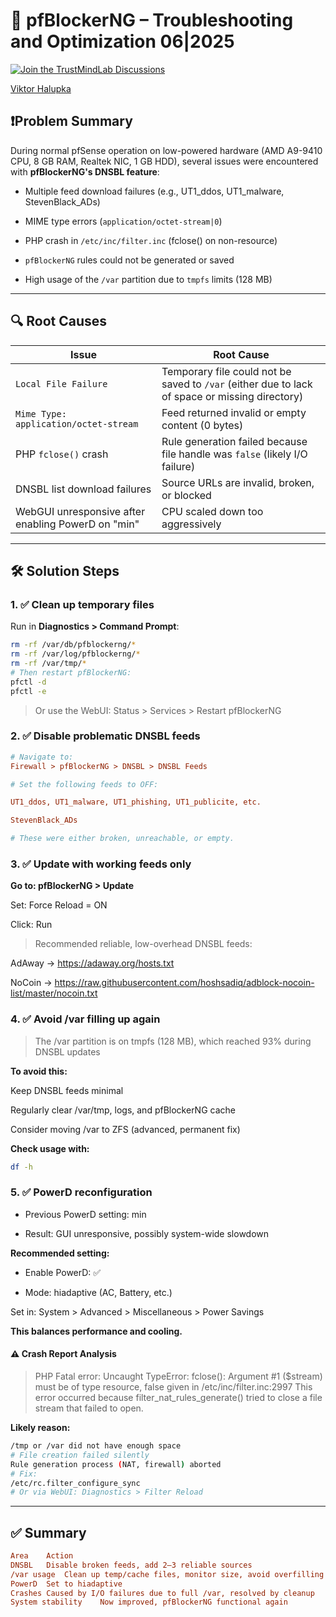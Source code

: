 # 🧱 pfBlockerNG – Troubleshooting and Optimization 06|2025

[![Join the TrustMindLab Discussions](https://img.shields.io/badge/💬_Join-TrustMindLab-blueviolet)](https://github.com/goAuD/MyHomeLab/discussions/1)
<div class="badge-base LI-profile-badge" data-locale="hu_HU" data-size="medium" data-theme="light" data-type="VERTICAL" data-vanity="viktor-halupka-weiz" data-version="v1"><a class="badge-base__link LI-simple-link" href="https://at.linkedin.com/in/viktor-halupka-weiz?trk=profile-badge">Viktor Halupka</a></div>

## ❗️Problem Summary

During normal pfSense operation on low-powered hardware (AMD A9-9410 CPU, 8 GB RAM, Realtek NIC, 1 GB HDD), several issues were encountered with **pfBlockerNG's DNSBL feature**:

- Multiple feed download failures (e.g., UT1_ddos, UT1_malware, StevenBlack_ADs)

- MIME type errors (`application/octet-stream|0`)

- PHP crash in `/etc/inc/filter.inc` (fclose() on non-resource)

- `pfBlockerNG` rules could not be generated or saved

- High usage of the `/var` partition due to `tmpfs` limits (128 MB)

---

## 🔍 Root Causes

| Issue | Root Cause |
|-------|------------|
| `Local File Failure` | Temporary file could not be saved to `/var` (either due to lack of space or missing directory) |
| `Mime Type: application/octet-stream` | Feed returned invalid or empty content (0 bytes) |
| PHP `fclose()` crash | Rule generation failed because file handle was `false` (likely I/O failure) |
| DNSBL list download failures | Source URLs are invalid, broken, or blocked |
| WebGUI unresponsive after enabling PowerD on "min" | CPU scaled down too aggressively |

---

## 🛠️ Solution Steps

### 1. ✅ Clean up temporary files

Run in **Diagnostics > Command Prompt**:

```sh
rm -rf /var/db/pfblockerng/*
rm -rf /var/log/pfblockerng/*
rm -rf /var/tmp/*
# Then restart pfBlockerNG:
pfctl -d
pfctl -e
```

> Or use the WebUI: Status > Services > Restart pfBlockerNG

### 2. ✅ Disable problematic DNSBL feeds

```ini
# Navigate to:
Firewall > pfBlockerNG > DNSBL > DNSBL Feeds

# Set the following feeds to OFF:

UT1_ddos, UT1_malware, UT1_phishing, UT1_publicite, etc.

StevenBlack_ADs

# These were either broken, unreachable, or empty.
```

### 3. ✅ Update with working feeds only

**Go to: pfBlockerNG > Update**

Set: Force Reload = ON

Click: Run

> Recommended reliable, low-overhead DNSBL feeds:

AdAway → https://adaway.org/hosts.txt

NoCoin → https://raw.githubusercontent.com/hoshsadiq/adblock-nocoin-list/master/nocoin.txt

### 4. ✅ Avoid /var filling up again

> The /var partition is on tmpfs (128 MB), which reached 93% during DNSBL updates

**To avoid this:**

Keep DNSBL feeds minimal

Regularly clear /var/tmp, logs, and pfBlockerNG cache

Consider moving /var to ZFS (advanced, permanent fix)

**Check usage with:**

```bash
df -h
```

### 5. ✅ PowerD reconfiguration

- Previous PowerD setting: min

- Result: GUI unresponsive, possibly system-wide slowdown

**Recommended setting:**

- Enable PowerD: ✅

- Mode: hiadaptive (AC, Battery, etc.)

Set in:
System > Advanced > Miscellaneous > Power Savings

**This balances performance and cooling.**

#### ⚠️ Crash Report Analysis

> PHP Fatal error:  Uncaught TypeError: fclose(): Argument #1 ($stream) must be of type resource, false given in /etc/inc/filter.inc:2997
This error occurred because filter_nat_rules_generate() tried to close a file stream that failed to open.

**Likely reason:**

```bash
/tmp or /var did not have enough space
# File creation failed silently
Rule generation process (NAT, firewall) aborted
# Fix:
/etc/rc.filter_configure_sync
# Or via WebUI: Diagnostics > Filter Reload
```

---

## ✅ Summary

```ini
Area	Action
DNSBL	Disable broken feeds, add 2–3 reliable sources
/var usage	Clean up temp/cache files, monitor size, avoid overfilling
PowerD	Set to hiadaptive
Crashes	Caused by I/O failures due to full /var, resolved by cleanup
System stability	Now improved, pfBlockerNG functional again
```

